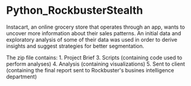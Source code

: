 # Python_RockbusterStealth
Instacart, an online grocery store that operates through an app, wants to uncover more information about their sales patterns. An initial data and exploratory analysis of some of their data was used in order to derive insights and suggest strategies for better segmentation.

The zip file contains: 1. Project Brief 3. Scripts (containing code used to perform analyses) 4. Analysis (containing visualizations) 5. Sent to client (containing the final report sent to Rockbuster's busines intelligence department)
